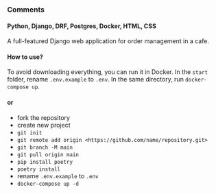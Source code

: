 ### Comments
#### Python, Django, DRF, Postgres, Docker, HTML, CSS

A full-featured Django web application for order management in a cafe.

#### How to use?

To avoid downloading everything, you can run it in Docker.
In the `start` folder, rename `.env.example` to `.env`.
In the same directory, run `docker-compose up`.

#### or

- fork the repository
- create new project
- `git init`
- `git remote add origin <https://github.com/name/repository.git>`
- `git branch -M main`
- `git pull origin main`
- `pip install poetry`
- `poetry install`
- rename `.env.example` to `.env`
- `docker-compose up -d`
